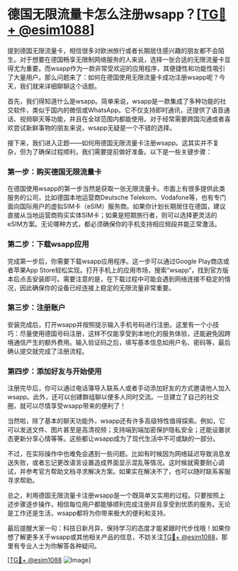 # 德国无限流量卡怎么注册wsapp？[[TG💪+ @esim1088](https://t.me/s/esim1088)]

提到德国无限流量卡，相信很多对欧洲旅行或者长期居住感兴趣的朋友都不会陌生。对于想要在德国畅享无限制网络服务的人来说，选择一张合适的无限流量卡显得尤为重要。而wsapp作为一款非常受欢迎的应用程序，其便捷性和功能性吸引了大量用户。那么问题来了：如何在德国使用无限流量卡成功注册wsapp呢？今天，我们就来详细聊聊这个话题。

首先，我们得知道什么是wsapp。简单来说，wsapp是一款集成了多种功能的社交软件，类似于国内的微信或WhatsApp。它不仅支持即时通讯，还提供了语音通话、视频聊天等功能，并且在全球范围内都能使用。对于经常需要跨国沟通或者喜欢尝试新鲜事物的朋友来说，wsapp无疑是一个不错的选择。

接下来，我们进入正题——如何用德国无限流量卡注册wsapp。这其实并不复杂，但为了确保过程顺利，我们需要提前做好准备。以下是一些关键步骤：

### 第一步：购买德国无限流量卡

在德国使用wsapp的第一步当然是获取一张无限流量卡。市面上有很多提供此类服务的公司，比如德国本地运营商Deutsche Telekom、Vodafone等，也有专门面向国际用户的虚拟SIM卡（eSIM）服务商。如果你计划长期居住在德国，建议直接从当地运营商购买实体SIM卡；如果是短期旅行者，则可以选择更灵活的eSIM方案。无论哪种方式，都必须确保你的手机支持相应频段并能正常激活。

### 第二步：下载wsapp应用

完成第一步后，你需要下载wsapp应用程序。这一步可以通过Google Play商店或者苹果App Store轻松实现。打开手机上的应用市场，搜索“wsapp”，找到官方版本后点击安装即可。需要注意的是，在下载过程中可能会遇到网络连接不稳定的情况，因此确保你的设备已经连接上稳定的无限流量非常重要。

### 第三步：注册账户

安装完成后，打开wsapp并按照提示输入手机号码进行注册。这里有一个小技巧：尽量使用德国号码注册，这样不仅能享受到本地化的服务体验，还能避免因跨境通信产生的额外费用。输入验证码之后，填写基本信息如用户名、密码等，最后确认提交就完成了注册流程。

### 第四步：添加好友与开始使用

注册完毕后，你可以通过电话簿导入联系人或者手动添加好友的方式邀请他人加入wsapp。此外，还可以创建群组聊以便多人同时交流。一旦建立了自己的社交圈，就可以尽情享受wsapp带来的便利了！

当然啦，除了基本的聊天功能外，wsapp还有许多高级特性值得探索。例如，它可以发送文件、图片甚至是高清视频；支持端到端加密保护隐私安全；还能设置状态更新分享心情等等。这些都让wsapp成为了现代生活中不可或缺的一部分。

不过，在实际操作中也难免会遇到一些问题。比如有时候因为网络延迟导致消息发送失败，或者忘记更改语言设置造成界面显示混乱等情况。这时候就需要耐心调试，并参考官方帮助文档寻求解决方案。如果实在解决不了，也可以随时联系客服寻求帮助。

总之，利用德国无限流量卡注册wsapp是一个既简单又实用的过程。只要按照上述步骤逐步操作，相信每位用户都能够顺利完成注册并且享受到优质的服务。无论是工作还是生活，wsapp都将为你带来极大的便利和支持。

最后提醒大家一句：科技日新月异，保持学习的态度才能紧跟时代步伐哦！如果你想了解更多关于wsapp或其他相关产品的信息，不妨关注[TG💪+ @esim1088](https://t.me/s/esim1088)，那里有专业人士为你解答各种疑问。

[[TG💪+ @esim1088](https://t.me/s/esim1088) ![Image](https://i.postimg.cc/4NQfJmqS/Snipaste-2025-05-13-00-14-12.png)]